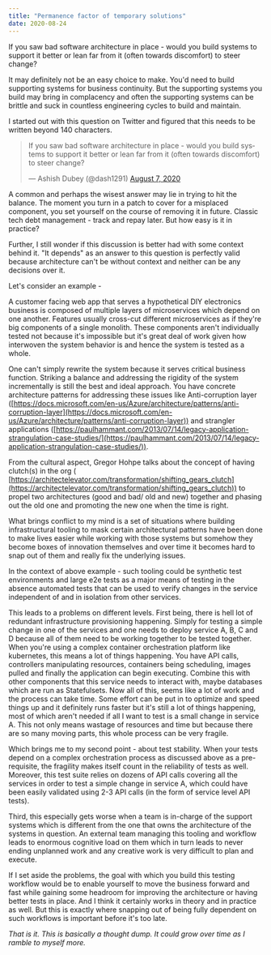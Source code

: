 ```yaml
---
title: "Permanence factor of temporary solutions"
date: 2020-08-24
---
```


If you saw bad software architecture in place - would you build systems to support it better or lean far from it (often towards discomfort) to steer change?

It may definitely not be an easy choice to make. You'd need to build supporting systems for business continuity. But the supporting systems you build may bring in complacency and often the supporting systems can be brittle and suck in countless engineering cycles to build and maintain.

I started out with this question on Twitter and figured that this needs to be written beyond 140 characters.

<blockquote class="twitter-tweet"><p lang="en" dir="ltr">If you saw bad software architecture in place - would you build systems to support it better or lean far from it (often towards discomfort) to steer change?</p>&mdash; Ashish Dubey (@dash1291) <a href="https://twitter.com/dash1291/status/1291605987736993794?ref_src=twsrc%5Etfw">August 7, 2020</a></blockquote> <script async src="https://platform.twitter.com/widgets.js" charset="utf-8"></script>

A common and perhaps the wisest answer may lie in trying to hit the balance. The moment you turn in a patch to cover for a misplaced component, you set yourself on the course of removing it in future. Classic tech debt management - track and repay later. But how easy is it in practice?

Further, I still wonder if this discussion is better had with some context behind it. "It depends" as an answer to this question is perfectly valid because architecture can't be without context and neither can be any decisions over it.

Let's consider an example -

A customer facing web app that serves a hypothetical DIY electronics business is composed of multiple layers of microservices which depend on one another. Features usually cross-cut different microservices as if they're big components of a single monolith. These components aren't individually tested not because it's impossible but it's great deal of work given how interwoven the system behavior is and hence the system is tested as a whole.

One can't simply rewrite the system because it serves critical business function. Striking a balance and addressing the rigidity of the system incrementally is still the best and ideal approach. You have concrete architecture patterns for addressing these issues like Anti-corruption layer ([https://docs.microsoft.com/en-us/Azure/architecture/patterns/anti-corruption-layer](https://docs.microsoft.com/en-us/Azure/architecture/patterns/anti-corruption-layer)) and strangler applications ([https://paulhammant.com/2013/07/14/legacy-application-strangulation-case-studies/](https://paulhammant.com/2013/07/14/legacy-application-strangulation-case-studies/)).

From the cultural aspect, Gregor Hohpe talks about the concept of having clutch(s) in the org ( [https://architectelevator.com/transformation/shifting_gears_clutch](https://architectelevator.com/transformation/shifting_gears_clutch)) to propel two architectures (good and bad/ old and new) together and phasing out the old one and promoting the new one when the time is right.

What brings conflict to my mind is a set of situations where building infrastructural tooling to mask certain architectural patterns have been done to make lives easier while working with those systems but somehow they become boxes of innovation themselves and over time it becomes hard to snap out of them and really fix the underlying issues.

In the context of above example - such tooling could be synthetic test environments and large e2e tests as a major means of testing in the absence automated tests that can be used to verify changes in the service independent of and in isolation from other services.

This leads to a problems on different levels. First being, there is hell lot of redundant infrastructure provisioning happening. Simply for testing a simple change in one of the services and one needs to deploy service A, B, C and D because all of them need to be working together to be tested together. When you're using a complex container orchestration platform like kubernetes, this means a lot of things happening. You have API calls, controllers manipulating resources, containers being scheduling, images pulled and finally the application can begin executing. Combine this with other components that this service needs to interact with, maybe databases which are run as Statefulsets. Now all of this, seems like a lot of work and the process can take time. Some effort can be put in to optimize and speed things up and it definitely runs faster but it's still a lot of things happening, most of which aren't needed if all I want to test is a small change in service A. This not only means wastage of resources and time but because there are so many moving parts, this whole process can be very fragile.

Which brings me to my second point - about test stability. When your tests depend on a complex orchestration process as discussed above as a pre-requisite, the fragility makes itself count in the reliability of tests as well. Moreover, this test suite relies on dozens of API calls covering all the services in order to test a simple change in service A, which could have been easily validated using 2-3 API calls (in the form of service level API tests).

Third, this especially gets worse when a team is in-charge of the support systems which is different from the one that owns the architecture of the systems in question. An external team managing this tooling and workflow leads to enormous cognitive load on them which in turn leads to never ending unplanned work and any creative work is very difficult to plan and execute.

If I set aside the problems, the goal with which you build this testing workflow would be to enable yourself to move the business forward and fast while gaining some headroom for improving the architecture or having better tests in place. And I think it certainly works in theory and in practice as well. But this is exactly where snapping out of being fully dependent on such workflows is important before it's too late.

*That is it. This is basically a thought dump. It could grow over time as I ramble to myself more.*
